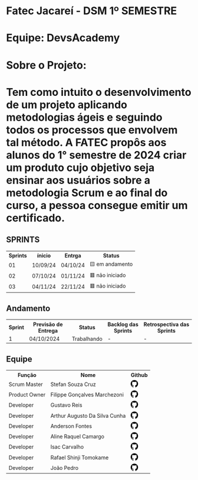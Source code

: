 # Fatec Jacareí - DSM 1º SEMESTRE #
# Equipe: DevsAcademy #
# Sobre o Projeto: #
# Tem como intuito o desenvolvimento de um projeto aplicando metodologias ágeis e seguindo todos os processos que envolvem tal método. A FATEC propôs aos alunos do 1° semestre de 2024 criar um produto cujo objetivo seja ensinar aos usuários sobre a metodologia Scrum e ao final do curso, a pessoa consegue emitir um certificado. #



<h2>SPRINTS</h2>
<table>
    <tr>
        <th>Sprints</th>
        <th>ínicio</th>
        <th>Entrga</th>
        <th>Status</th>
    </tr>
    <tr>
        <td>01</td>
        <td>10/09/24</td>
        <td>04/10/24</td>
        <td>🟨 em andamento</td>
    </tr>
    <tr>
        <td>02</td>
        <td>07/10/24</td>
        <td>01/11/24</td>
        <td>🟥 não iniciado</td>
    </tr>
    <tr>
        <td>03</td>
        <td>04/11/24</td>
        <td>22/11/24</td>
        <td>🟥 não iniciado</td>
    </tr>
    </tr>
</table>



<h2>Andamento</h2>

<table>
    <tr>
        <th>Sprint</th>
        <th>Previsão de Entrega</th>
        <th>Status</th>
        <th>Backlog das Sprints</th>
        <th>Retrospectiva das Sprints</th>
    </tr>
    <tr>
        <td>1</td>
        <td>04/10/2024</td>
        <td>Trabalhando</td>
        <td>-</td>
        <td>-</td>
    </tr>
</table>

<h2>Equipe</h2>

<table>
    <tr>
        <th>Função</th>
        <th>Nome</th>
        <th>Github</th>
    </tr>
    <tr>
        <td>Scrum Master</td>
        <td>Stefan Souza Cruz</td>
        <td><a href=https://github.com/Stefan0212><img src="Images/github-logo.png" style="height:20px; width:20px;"></a></td>
    </tr>
    <tr>
        <td>Product Owner</td>
        <td>Filippe Gonçalves Marchezoni</td>
        <td><a href=https://github.com/FilippeGM><img src="Images/github-logo.png" style="height:20px; width:20px;"></a></td>
    </tr>
    <tr>
        <td>Developer</td>
        <td>Gustavo Reis</td>
        <td><a href=https://github.com/GustavoReis-xml><img src="Images/github-logo.png" style="height:20px; width:20px;"></a></td>
    </tr>
    <tr>
        <td>Developer</td>
        <td>Arthur Augusto Da Silva Cunha</td>
        <td><a href=https://github.com/ArthurAugusto10><img src="Images/github-logo.png" style="height:20px; width:20px;"></a></td>
    </tr>
    <tr>
        <td>Developer</td>
        <td>Anderson Fontes</td>
        <td><a href=https://github.com/Anderson-Fontes><img src="Images/github-logo.png" style="height:20px; width:20px;"></a></td>
    </tr>
    <tr>
        <td>Developer</td>
        <td>Aline Raquel Camargo</td>
        <td><a href=https://github.com/AlineRaquelC><img src="Images/github-logo.png" style="height:20px; width:20px;"></a></td>
    </tr>
    <tr>
        <td>Developer</td>
        <td>Isac Carvalho</td>
        <td><a href=https://github.com/IsacCarvalho2><img src="Images/github-logo.png" style="height:20px; width:20px;"></a></td>
    </tr>
    <tr>
        <td>Developer</td>
        <td>Rafael Shinji Tomokame</td>
        <td><a href=https://github.com/RafaelShinjiTomokame><img src="Images/github-logo.png" style="height:20px; width:20px;"></a></td>
    </tr>
    <tr>
        <td>Developer</td>
        <td>João Pedro</td>
        <td><a href=https://github.com/Shynj0><img src="Images/github-logo.png" style="height:20px; width:20px;"></a></td>
    </tr>
</table>
